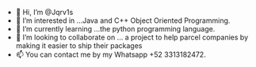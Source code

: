 - 👋 Hi, I’m @Jqrv1s
- 👀 I’m interested in ...Java and C++ Object Oriented Programming.
- 🌱 I’m currently learning ...the python programming language.
- 💞️ I’m looking to collaborate on ... a project to help parcel companies by making it easier to ship their packages
- 📫 You can contact me by my Whatsapp +52 3313182472.

<!---
Jqrv1s/Jqrv1s is a ✨ special ✨ repository because its `README.md` (this file) appears on your GitHub profile.
You can click the Preview link to take a look at your changes.
--->
